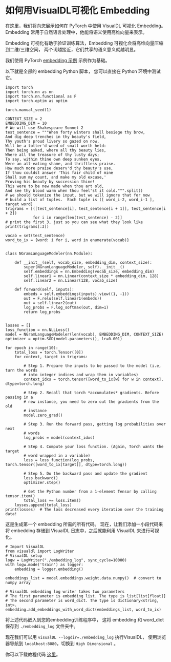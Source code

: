 # 如何用VisualDL可视化 Embedding

在这里，我们将向您展示如何在 PyTorch 中使用 VisualDL 可视化 Embedding。
Embedding 常用于自然语言处理中，他能将语义使用高维向量来表示。

Embedding 可视化有助于验证训练算法，Embedding 可视化会将高维向量压缩到二维/三维空间，
两个词越接近，它们共享的语义意义就越明显。

我们使用 PyTorch [embedding 示例](http://pytorch.org/tutorials/beginner/nlp/word_embeddings_tutorial.html) 示例作为基础。

以下就是全部的 embedding Python 脚本，
您可以直接在 Python 环境中测试它。

```
import torch
import torch.nn as nn
import torch.nn.functional as F
import torch.optim as optim

torch.manual_seed(1)

CONTEXT_SIZE = 2
EMBEDDING_DIM = 10
# We will use Shakespeare Sonnet 2
test_sentence = """When forty winters shall besiege thy brow,
And dig deep trenches in thy beauty's field,
Thy youth's proud livery so gazed on now,
Will be a totter'd weed of small worth held:
Then being asked, where all thy beauty lies,
Where all the treasure of thy lusty days;
To say, within thine own deep sunken eyes,
Were an all-eating shame, and thriftless praise.
How much more praise deserv'd thy beauty's use,
If thou couldst answer 'This fair child of mine
Shall sum my count, and make my old excuse,'
Proving his beauty by succession thine!
This were to be new made when thou art old,
And see thy blood warm when thou feel'st it cold.""".split()
# we should tokenize the input, but we will ignore that for now
# build a list of tuples.  Each tuple is ([ word_i-2, word_i-1 ], target word)
trigrams = [([test_sentence[i], test_sentence[i + 1]], test_sentence[i + 2])
            for i in range(len(test_sentence) - 2)]
# print the first 3, just so you can see what they look like
print(trigrams[:3])

vocab = set(test_sentence)
word_to_ix = {word: i for i, word in enumerate(vocab)}


class NGramLanguageModeler(nn.Module):

    def __init__(self, vocab_size, embedding_dim, context_size):
        super(NGramLanguageModeler, self).__init__()
        self.embeddings = nn.Embedding(vocab_size, embedding_dim)
        self.linear1 = nn.Linear(context_size * embedding_dim, 128)
        self.linear2 = nn.Linear(128, vocab_size)

    def forward(self, inputs):
        embeds = self.embeddings(inputs).view((1, -1))
        out = F.relu(self.linear1(embeds))
        out = self.linear2(out)
        log_probs = F.log_softmax(out, dim=1)
        return log_probs


losses = []
loss_function = nn.NLLLoss()
model = NGramLanguageModeler(len(vocab), EMBEDDING_DIM, CONTEXT_SIZE)
optimizer = optim.SGD(model.parameters(), lr=0.001)

for epoch in range(10):
    total_loss = torch.Tensor([0])
    for context, target in trigrams:

        # Step 1. Prepare the inputs to be passed to the model (i.e, turn the words
        # into integer indices and wrap them in variables)
        context_idxs = torch.tensor([word_to_ix[w] for w in context], dtype=torch.long)

        # Step 2. Recall that torch *accumulates* gradients. Before passing in a
        # new instance, you need to zero out the gradients from the old
        # instance
        model.zero_grad()

        # Step 3. Run the forward pass, getting log probabilities over next
        # words
        log_probs = model(context_idxs)

        # Step 4. Compute your loss function. (Again, Torch wants the target
        # word wrapped in a variable)
        loss = loss_function(log_probs, torch.tensor([word_to_ix[target]], dtype=torch.long))

        # Step 5. Do the backward pass and update the gradient
        loss.backward()
        optimizer.step()

        # Get the Python number from a 1-element Tensor by calling tensor.item()
        total_loss += loss.item()
    losses.append(total_loss)
print(losses)  # The loss decreased every iteration over the training data!
```

这是生成第一个 embedding 所需的所有代码。
现在，让我们添加一小段代码来将 embedding 存储到 VisualDL 日志中，之后就能利用 VisualDL 来进行可视化。

```
# Import VisualDL
from visualdl import LogWriter
# VisualDL setup
logw = LogWriter("./embedding_log", sync_cycle=10000)
with logw.mode('train') as logger:
    embedding = logger.embedding()

embeddings_list = model.embeddings.weight.data.numpy()  # convert to numpy array

# VisualDL embedding log writer takes two parameters
# The first parameter is embedding list. The type is list[list[float]]
# The second parameter is word_dict. The type is dictionary<string, int>.
embedding.add_embeddings_with_word_dict(embeddings_list, word_to_ix)
```

将上述代码嵌入到您的embedding训练程序中，
这将 embedding 和 word_dict 保存到 `./embedding_log` 文件夹中。

现在我们可以用 `visualDL --logdir=./embedding_log` 执行VisualDL，
使用浏览器导航到 `localhost:8080`，切换到 `High Dimensional` 。

你可以下载教程代码 [这里](https://github.com/PaddlePaddle/VisualDL/blob/develop/demo/pytorch/pytorch_word2vec.py)。
